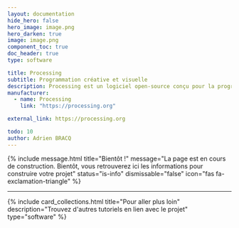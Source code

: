 ```yaml
---
layout: documentation
hide_hero: false
hero_image: image.png
hero_darken: true
image: image.png
component_toc: true
doc_header: true
type: software

title: Processing
subtitle: Programmation créative et visuelle
description: Processing est un logiciel open-source conçu pour la programmation visuelle et interactive, utilisé principalement pour créer des œuvres artistiques numériques, des animations et des visualisations de données.
manufacturer:
  - name: Processing
    link: "https://processing.org"

external_link: https://processing.org

todo: 10
author: Adrien BRACQ
---
```


{% include message.html title="Bientôt !" message="La page est en cours de construction. Bientôt, vous retrouverez ici les informations pour construire votre projet"
status="is-info" dismissable="false" icon="fas fa-exclamation-triangle" %}

---

{%
  include card_collections.html
  title="Pour aller plus loin"
  description="Trouvez d'autres tutoriels en lien avec le projet"
  type="software"
%}